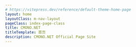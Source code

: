 ```yaml
---
# https://vitepress.dev/reference/default-theme-home-page
layout: home
layoutClass: m-nav-layout
pageClass: index-page-class
title: CMONO.NET
titleTemplate: 首页
description: CMONO.NET Official Page Site
---
```

<!-- 

```sh-vue
git clone {{ gitUrl }}
```

<script setup lang="ts">
import { onMounted, ref } from 'vue'

const gitUrl = ref('')

onMounted(() => {
  if(window.location.href.start('https://gitee.com') {
    gitUrl.value = 'https://gitee.com/username/xxxx.git'
  } else {
    gitUrl.value = 'https://github.com/username/xxxx.git'
  }
})
</script> -->

<!-- ---
{
  "title": "数组切块",
  "date": "2021-05-10T00:00:00.000Z",
  "head": [
    [
      "meta",
      {
        "name": "description",
        "content": "在本文中，提供了一个名为`chunkArray`的函数，该函数接收一个数组`arr`和一个整数`size`作为参数。函数使用reduce函数对数组进行递归切块处理。在每个递归步骤中，首先通过切片操作提取出指定大小的块，然后通过filter函数过滤出剩余元素。最后，将切块后的数组返回。该方法简洁易用，适合处理需要分割数组的情况。"
      }
    ],
    [
      "meta",
      {
        "name": "keywords",
        "content": "JavaScript 基础知识"
      }
    ]
  ]
}
--- -->

